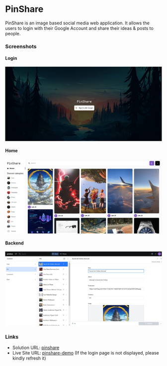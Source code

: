 # PinShare

PinShare is an image based social media web application. It allows the users to login with their Google Account and share their ideas & posts to people.

### Screenshots

#### Login
![](screenshot/pinshare1.jpg)

#### Home
![](screenshot/pinshare2.jpg)

#### Backend
![](screenshot/pinshare3.jpg)

### Links

- Solution URL: [pinshare](https://github.com/C411M3J4X/pinshare)
- Live Site URL: [pinshare-demo](https://pinshare-demo.netlify.app/) (If the login page is not displayed, please kindly refresh it)
